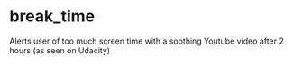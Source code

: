 # break_time
Alerts user of too much screen time with a soothing Youtube video after 2 hours (as seen on Udacity)
